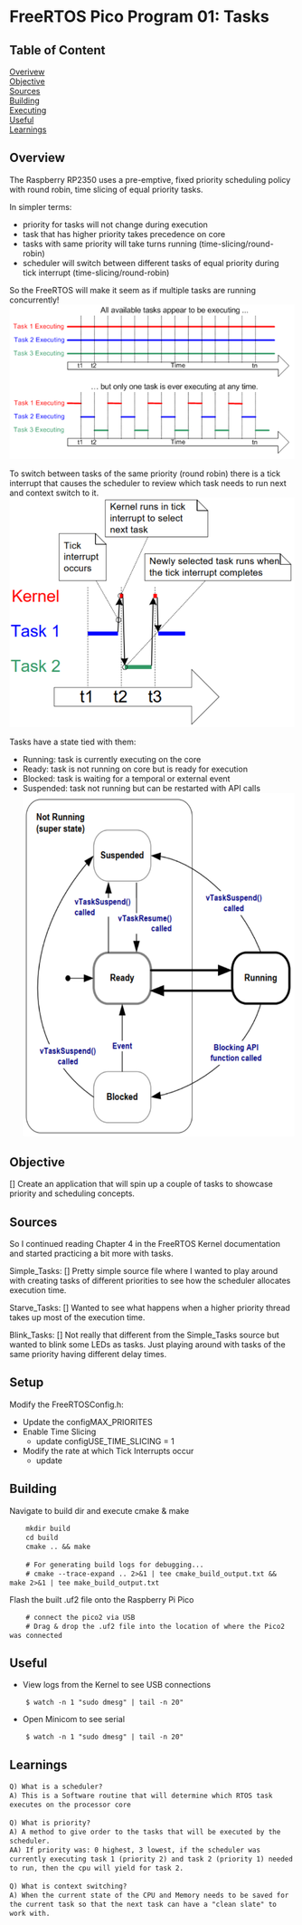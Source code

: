 # FreeRTOS Pico Program 01: Tasks

## Table of Content
[Overivew](#overview)<br>
[Objective](#objective)<br>
[Sources](#sources)<br>
[Building](#building)<br>
[Executing](#executing)<br>
[Useful](#useful)<br>
[Learnings](#learnings)<br>

## Overview
The Raspberry RP2350 uses a pre-emptive, fixed priority scheduling policy with round robin, time slicing of equal priority tasks. 

In simpler terms:
- priority for tasks will not change during execution
- task that has higher priority takes precedence on core
- tasks with same priority will take turns running (time-slicing/round-robin)
- scheduler will switch between different tasks of equal priority during tick interrupt (time-slicing/round-robin)

So the FreeRTOS will make it seem as if multiple tasks are running concurrently!
![Scheduler performing multitasking](images/context_switching.png)

To switch between tasks of the same priority (round robin) there is a tick interrupt that causes the scheduler to review which task needs to run next and context switch to it.
![Tick Interrupt](images/tick_interrupt.png)

Tasks have a state tied with them:
- Running: task is currently executing on the core
- Ready: task is not running on core but is ready for execution
- Blocked: task is waiting for a temporal or external event
- Suspended: task not running but can be restarted with API calls
![State Transitions](images/state_transition.png)
 
## Objective
[] Create an application that will spin up a couple of tasks to showcase priority and scheduling concepts.

## Sources
So I continued reading Chapter 4 in the FreeRTOS Kernel documentation and started practicing a bit more with tasks.

Simple_Tasks:
[] Pretty simple source file where I wanted to play around with creating tasks of different priorities to see how the scheduler allocates execution time. 

Starve_Tasks:
[] Wanted to see what happens when a higher priority thread takes up most of the execution time.

Blink_Tasks:
[] Not really that different from the Simple_Tasks source but wanted to blink some LEDs as tasks. Just playing around with tasks of the same priority having different delay times.

## Setup
Modify the FreeRTOSConfig.h:
- Update the configMAX_PRIORITES
- Enable Time Slicing
    - update configUSE_TIME_SLICING = 1
- Modify the rate at which Tick Interrupts occur
    - update 

## Building

Navigate to build dir and execute cmake & make
```
	mkdir build
	cd build
	cmake .. && make
	
	# For generating build logs for debugging...
	# cmake --trace-expand .. 2>&1 | tee cmake_build_output.txt && make 2>&1 | tee make_build_output.txt
```

Flash the built .uf2 file onto the Raspberry Pi Pico
```
	# connect the pico2 via USB
	# Drag & drop the .uf2 file into the location of where the Pico2 was connected
```

## Useful
- View logs from the Kernel to see USB connections
```
	$ watch -n 1 "sudo dmesg" | tail -n 20"
```
- Open Minicom to see serial 
```
	$ watch -n 1 "sudo dmesg" | tail -n 20"
```

## Learnings
```
Q) What is a scheduler?
A) This is a Software routine that will determine which RTOS task executes on the processor core

Q) What is priority?
A) A method to give order to the tasks that will be executed by the scheduler.
AA) If priority was: 0 highest, 3 lowest, if the scheduler was currently executing task 1 (priority 2) and task 2 (priority 1) needed to run, then the cpu will yield for task 2.

Q) What is context switching?
A) When the current state of the CPU and Memory needs to be saved for the current task so that the next task can have a "clean slate" to work with.  
```
